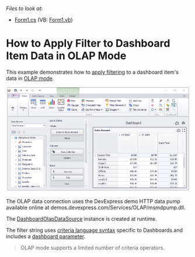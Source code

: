 <!-- default file list -->
*Files to look at*:

* [Form1.cs](./CS/Dashboard_OlapFiltering/Form1.cs) (VB: [Form1.vb](./VB/Dashboard_OlapFiltering/Form1.vb))
<!-- default file list end -->
# How to Apply Filter to Dashboard Item Data in OLAP Mode


This example demonstrates how to [apply filtering](http://docs.devexpress.com/Dashboard/15695) to a dashboard item's data in [OLAP mode](http://docs.devexpress.com/Dashboard/15707).

![](/images/screenshot.png)

The OLAP data connection uses the DevExpress demo HTTP data pump available online at demos.devexpress.com/Services/OLAP/msmdpump.dll.

The [DashboardOlapDataSource](https://docs.devexpress.com/Dashboard/DevExpress.DashboardCommon.DashboardOlapDataSource) instance is created at runtime. 

The filter string uses [criteria language syntax](https://docs.devexpress.com/CoreLibraries/4928) specific to Dashboards and includes a [dashboard parameter](https://docs.devexpress.com/Dashboard/116918).

> OLAP mode supports a limited number of criteria operators.